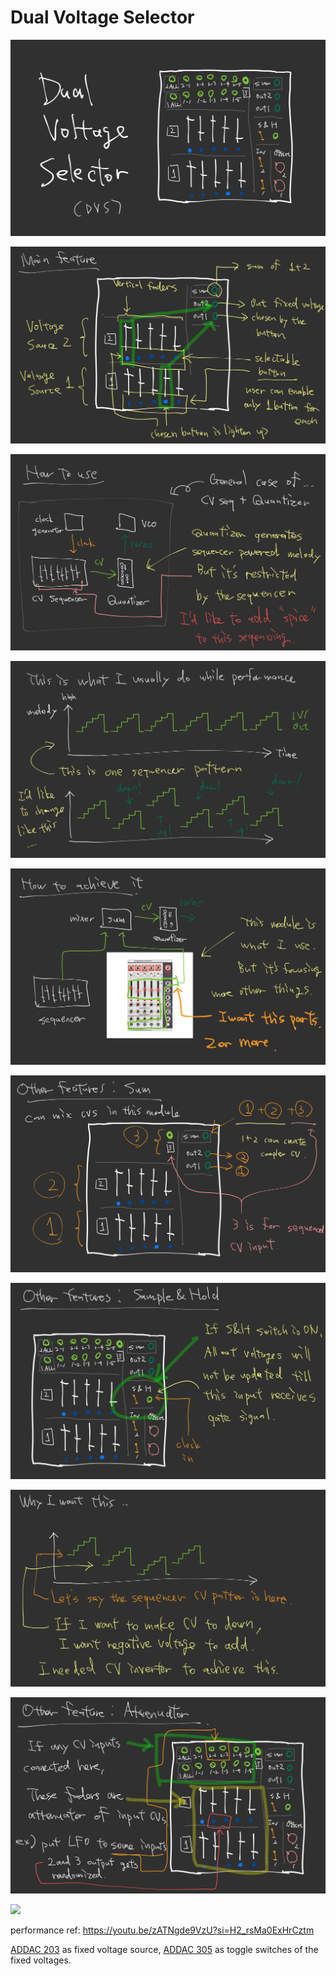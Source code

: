 # Dual Voltage Selector

![](./assets/01.jpg)

![](./assets/02.jpg)

![](./assets/03.jpg)

![](./assets/04.jpg)

![](./assets/05.jpg)

![](./assets/06.jpg)

![](./assets/07.jpg)

![](./assets/10.jpg)

![](./assets/11.jpg)

![](./assets/12.png)

performance ref: https://youtu.be/zATNgde9VzU?si=H2_rsMa0ExHrCztm

[ADDAC 203](https://www.addacsystem.com/en/products/modules/addac200-series/addac203-rev02) as fixed voltage source, [ADDAC 305](https://www.addacsystem.com/en/products/modules/addac300-series/addac305) as toggle switches of the fixed voltages.


